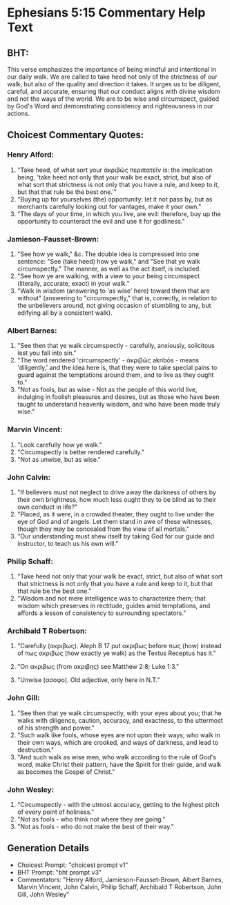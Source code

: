 # Ephesians 5:15 Commentary Help Text

## BHT:
This verse emphasizes the importance of being mindful and intentional in our daily walk. We are called to take heed not only of the strictness of our walk, but also of the quality and direction it takes. It urges us to be diligent, careful, and accurate, ensuring that our conduct aligns with divine wisdom and not the ways of the world. We are to be wise and circumspect, guided by God's Word and demonstrating consistency and righteousness in our actions.

## Choicest Commentary Quotes:
### Henry Alford:
1. "Take heed, of what sort your ἀκριβῶς περιπατεῖν is: the implication being, 'take heed not only that your walk be exact, strict, but also of what sort that strictness is not only that you have a rule, and keep to it, but that that rule be the best one.'"
2. "Buying up for yourselves (the) opportunity: let it not pass by, but as merchants carefully looking out for vantages, make it your own."
3. "The days of your time, in which you live, are evil: therefore, buy up the opportunity to counteract the evil and use it for godliness."

### Jamieson-Fausset-Brown:
1. "See how ye walk," &c. The double idea is compressed into one sentence: "See (take heed) how ye walk," and "See that ye walk circumspectly." The manner, as well as the act itself, is included.
2. "See how ye are walking, with a view to your being circumspect (literally, accurate, exact) in your walk."
3. "Walk in wisdom (answering to 'as wise' here) toward them that are without" (answering to "circumspectly," that is, correctly, in relation to the unbelievers around, not giving occasion of stumbling to any, but edifying all by a consistent walk).

### Albert Barnes:
1. "See then that ye walk circumspectly - carefully, anxiously, solicitous lest you fall into sin."
2. "The word rendered 'circumspectly' - ἀκριβῶς akribōs - means 'diligently,' and the idea here is, that they were to take special pains to guard against the temptations around them, and to live as they ought to."
3. "Not as fools, but as wise - Not as the people of this world live, indulging in foolish pleasures and desires, but as those who have been taught to understand heavenly wisdom, and who have been made truly wise."

### Marvin Vincent:
1. "Look carefully how ye walk." 
2. "Circumspectly is better rendered carefully."
3. "Not as unwise, but as wise."

### John Calvin:
1. "If believers must not neglect to drive away the darkness of others by their own brightness, how much less ought they to be blind as to their own conduct in life?"
2. "Placed, as it were, in a crowded theater, they ought to live under the eye of God and of angels. Let them stand in awe of these witnesses, though they may be concealed from the view of all mortals."
3. "Our understanding must shew itself by taking God for our guide and instructor, to teach us his own will."

### Philip Schaff:
1. "Take heed not only that your walk be exact, strict, but also of what sort that strictness is not only that you have a rule and keep to it, but that that rule be the best one." 
2. "Wisdom and not mere intelligence was to characterize them; that wisdom which preserves in rectitude, guides amid temptations, and affords a lesson of consistency to surrounding spectators."

### Archibald T Robertson:
1. "Carefully (ακριβως). Aleph B 17 put ακριβως before πως (how) instead of πως ακριβως (how exactly ye walk) as the Textus Receptus has it." 

2. "On ακριβως (from ακριβης) see Matthew 2:8; Luke 1:3."

3. "Unwise (ασοφο). Old adjective, only here in N.T."

### John Gill:
1. "See then that ye walk circumspectly, with your eyes about you; that he walks with diligence, caution, accuracy, and exactness, to the uttermost of his strength and power."
2. "Such walk like fools, whose eyes are not upon their ways; who walk in their own ways, which are crooked, and ways of darkness, and lead to destruction."
3. "And such walk as wise men, who walk according to the rule of God's word, make Christ their pattern, have the Spirit for their guide, and walk as becomes the Gospel of Christ."

### John Wesley:
1. "Circumspectly - with the utmost accuracy, getting to the highest pitch of every point of holiness."
2. "Not as fools - who think not where they are going."
3. "Not as fools - who do not make the best of their way."


## Generation Details
- Choicest Prompt: "choicest prompt v1"
- BHT Prompt: "bht prompt v3"
- Commentators: "Henry Alford, Jamieson-Fausset-Brown, Albert Barnes, Marvin Vincent, John Calvin, Philip Schaff, Archibald T Robertson, John Gill, John Wesley"
